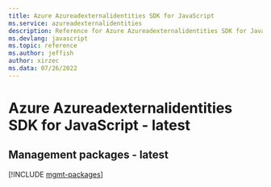 ```yaml
---
title: Azure Azureadexternalidentities SDK for JavaScript
ms.service: azureadexternalidentities
description: Reference for Azure Azureadexternalidentities SDK for JavaScript
ms.devlang: javascript
ms.topic: reference
ms.author: jeffish
author: xirzec
ms.data: 07/26/2022
---
```

# Azure Azureadexternalidentities SDK for JavaScript - latest

## Management packages - latest
[!INCLUDE [mgmt-packages](azureadexternalidentities-mgmt-index.md)]